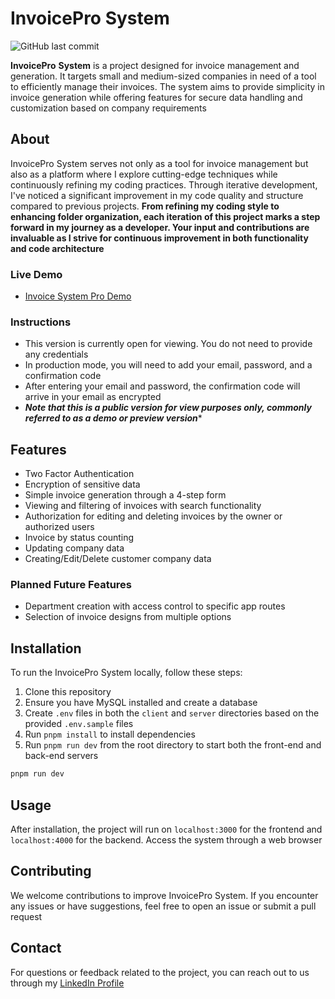 # InvoicePro System

![GitHub last commit](https://img.shields.io/github/last-commit/denigogov/InvoicePro-System)

**InvoicePro** **System** is a project designed for invoice management and generation. It targets small and medium-sized companies in need of a tool to efficiently manage their invoices. The system aims to provide simplicity in invoice generation while offering features for secure data handling and customization based on company requirements

## About

InvoicePro System serves not only as a tool for invoice management but also as a platform where I explore cutting-edge techniques while continuously refining my coding practices. Through iterative development, I've noticed a significant improvement in my code quality and structure compared to previous projects. **From refining my coding style to enhancing folder organization, each iteration of this project marks a step forward in my journey as a developer. Your input and contributions are invaluable as I strive for continuous improvement in both functionality and code architecture**

### Live Demo
- [Invoice System Pro Demo](https://invoicesystempro.onrender.com/)

### Instructions
- This version is currently open for viewing. You do not need to provide any credentials
- In production mode, you will need to add your email, password, and a confirmation code
- After entering your email and password, the confirmation code will arrive in your email as encrypted
- ***Note that this is a public version for view purposes only, commonly referred to as a demo or preview version****

## Features

- Two Factor Authentication
- Encryption of sensitive data
- Simple invoice generation through a 4-step form
- Viewing and filtering of invoices with search functionality
- Authorization for editing and deleting invoices by the owner or authorized users
- Invoice by status counting
- Updating company data
- Creating/Edit/Delete customer company data

### Planned Future Features

- Department creation with access control to specific app routes
- Selection of invoice designs from multiple options

## Installation

To run the InvoicePro System locally, follow these steps:

1. Clone this repository
2. Ensure you have MySQL installed and create a database
3. Create `.env` files in both the `client` and `server` directories based on the provided `.env.sample` files
4. Run `pnpm install` to install dependencies
5. Run `pnpm run dev` from the root directory to start both the front-end and back-end servers

```bash
pnpm run dev
```


## Usage

After installation, the project will run on `localhost:3000` for the frontend and `localhost:4000` for the backend. Access the system through a web browser

## Contributing

We welcome contributions to improve InvoicePro System. If you encounter any issues or have suggestions, feel free to open an issue or submit a pull request

## Contact

For questions or feedback related to the project, you can reach out to us through my [LinkedIn Profile](https://www.linkedin.com/in/dejangogov/)
